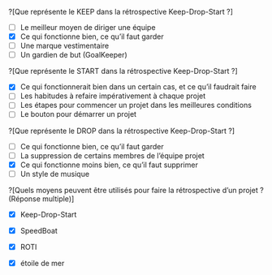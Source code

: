 ?[Que représente le KEEP dans la rétrospective Keep-Drop-Start ?]
-[ ] Le meilleur moyen de diriger une équipe 
-[X] Ce qui fonctionne bien, ce qu’il faut garder
-[ ] Une marque vestimentaire
-[ ] Un gardien de but (GoalKeeper)

?[Que représente le START dans la rétrospective Keep-Drop-Start ?]
-[X] Ce qui fonctionnerait bien dans un certain cas, et ce qu’il faudrait faire
-[ ] Les habitudes à refaire impérativement à chaque projet
-[ ] Les étapes pour commencer un projet dans les meilleures conditions
-[ ] Le bouton pour démarrer un projet

?[Que représente le DROP dans la rétrospective Keep-Drop-Start ?]
-[ ] Ce qui fonctionne bien, ce qu’il faut garder
-[ ] La suppression de certains membres de l’équipe projet
-[X] Ce qui fonctionne moins bien, ce qu’il faut supprimer
-[ ] Un style de musique

?[Quels moyens peuvent être utilisés pour faire la rétrospective d’un projet ? (Réponse multiple)]
-[X] Keep-Drop-Start
-[X] SpeedBoat
-[X] ROTI
-[X] étoile de mer






